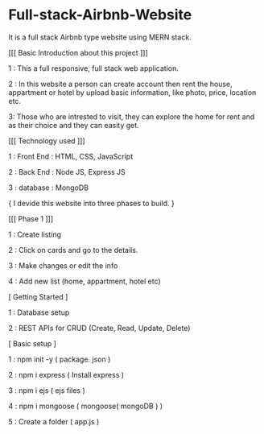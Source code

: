 # Full-stack-Airbnb-Website
It is a full stack Airbnb type website using MERN stack.

[[[ Basic Introduction about this project ]]]


1 : This a full responsive, full stack web application.

2 : In this website a person can create account then rent the house, appartment or hotel by           upload basic information, like photo, price, location etc.

3: Those who are intrested to visit, they can explore the home for rent and as their choice and they can easity get.

[[[ Technology used ]]]


1 : Front End : HTML, CSS, JavaScript

2 : Back End : Node JS, Express JS

3 : database : MongoDB

{ I devide this website into three phases to build. }

[[[ Phase 1 ]]]


1 : Create listing

2 : Click on cards and go to the details.

3 : Make changes or edit the info

4 : Add new list (home, appartment, hotel etc)

[ Getting Started ]


1 : Database setup

2 : REST APIs for CRUD (Create, Read, Update, Delete)

[ Basic setup ]

1 : npm init -y ( package. json )

2 : npm i express ( Install express )

3 :  npm i ejs ( ejs files )

4 : npm i mongoose ( mongoose( mongoDB ) )

5 : Create a folder ( app.js )
